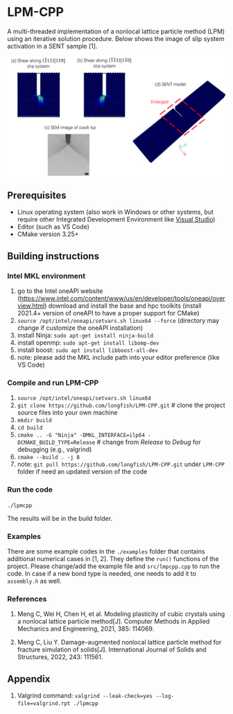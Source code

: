 # LPM-CPP
A multi-threaded implementation of a nonlocal lattice particle method (LPM) using an iterative solution procedure. Below shows the image of slip system activation in a SENT sample [1].

![Slip](slip_system.png)

## Prerequisites
- Linux operating system (also work in Windows or other systems, but require other Integrated Development Environment like [Visual Studio](https://visualstudio.microsoft.com/))
- Editor (such as VS Code)
- CMake version 3.25+

## Building instructions

### Intel MKL environment
1. go to the Intel oneAPI website (https://www.intel.com/content/www/us/en/developer/tools/oneapi/overview.html) download and install the base and hpc toolkits (install 2021.4+ version of oneAPI to have a proper support for CMake)
2. `source /opt/intel/oneapi/setvars.sh linux64 --force` (directory may change if customize the oneAPI installation)
3. install Ninja: `sudo apt-get install ninja-build`
4. install openmp: `sudo apt-get install libomp-dev`
5. install boost: `sudo apt install libboost-all-dev`
6. note: please add the MKL include path into your editor preference (like VS Code)

### Compile and run LPM-CPP
1. `source /opt/intel/oneapi/setvars.sh linux64 `
2. `git clone https://github.com/longfish/LPM-CPP.git`  # clone the project source files into your own machine
3. `mkdir build`
4. `cd build`
5. `cmake .. -G "Ninja" -DMKL_INTERFACE=ilp64 -DCMAKE_BUILD_TYPE=Release` # change from *Release* to *Debug* for debugging (e.g., valgrind)
6. `cmake --build . -j 8`
7. note: `git pull https://github.com/longfish/LPM-CPP.git` under `LPM-CPP` folder if need an updated version of the code

### Run the code
`./lpmcpp`

The results will be in the build folder.

### Examples
There are some example codes in the `./examples` folder that contains additional numerical cases in [1, 2]. They define the `run()` functions of the project. Please change/add the example file and `src/lmpcpp.cpp` to run the code. In case if a new bond type is needed, one needs to add it to `assembly.h` as well.

### References
1. Meng C, Wei H, Chen H, et al. Modeling plasticity of cubic crystals using a nonlocal lattice particle method[J]. Computer Methods in Applied Mechanics and Engineering, 2021, 385: 114069.

2. Meng C, Liu Y. Damage-augmented nonlocal lattice particle method for fracture simulation of solids[J]. International Journal of Solids and Structures, 2022, 243: 111561.

## Appendix

1. Valgrind command: `valgrind --leak-check=yes --log-file=valgrind.rpt ./lpmcpp`
